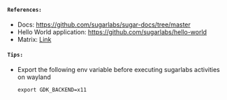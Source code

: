 #### `References:`

- Docs: https://github.com/sugarlabs/sugar-docs/tree/master
- Hello World application: https://github.com/sugarlabs/hello-world
- Matrix: [Link](https://matrix.to/#/!leczFRLARMQIeUpVdG:matrix.org?via=matrix.org&via=gitter.im&via=srev.in)

#### `Tips:`

- Export the following env variable before executing sugarlabs activities on wayland

  ```shell
  export GDK_BACKEND=x11
  ```
